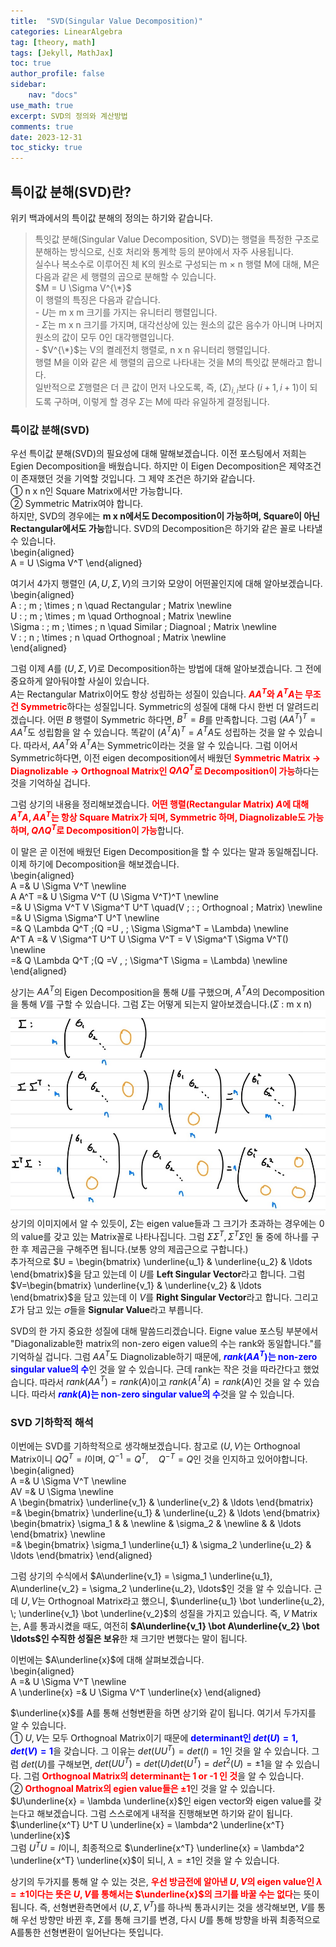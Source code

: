 ```yaml
---
title:  "SVD(Singular Value Decomposition)"
categories: LinearAlgebra
tag: [theory, math]
tags: [Jekyll, MathJax]
toc: true
author_profile: false
sidebar:
    nav: "docs"
use_math: true
excerpt: SVD의 정의와 계산방법
comments: true
date: 2023-12-31
toc_sticky: true
---
```


## 특이값 분해(SVD)란?
위키 백과에서의 특이값 분해의 정의는 하기와 같습니다.   
> 특잇값 분해(Singular Value Decomposition, SVD)는 행렬을 특정한 구조로 분해하는 방식으로, 신호 처리와 통계학 등의 분야에서 자주 사용됩니다.   
실수나 복소수로 이루어진 체 K의 원소로 구성되는 m × n 행렬 M에 대해, M은 다음과 같은 세 행렬의 곱으로 분해할 수 있습니다.   
$M = U \Sigma V^{\*}$   
이 행렬의 특징은 다음과 같습니다.   
\- $U$는 m x m 크기를 가지는 유니터리 행렬입니다.   
\- $\Sigma$는 m x n 크기를 가지며, 대각선상에 있는 원소의 값은 음수가 아니며 나머지 원소의 값이 모두 0인 대각행렬입니다.   
\- $V^{\*}$는 V의 켤레전치 행렬로, n x n 유니터리 행렬입니다.   
행렬 M을 이와 같은 세 행렬의 곱으로 나타내는 것을 M의 특잇값 분해라고 합니다.   
일반적으로 $\Sigma$행렬은 더 큰 값이 먼저 나오도록, 즉, $(\Sigma)_{i,i}$보다 $(i+1, i+1)$이 되도록 구하며, 이렇게 할 경우 $\Sigma$는 M에 따라 유일하게 결정됩니다.   

### 특이값 분해(SVD)
우선 특이값 분해(SVD)의 필요성에 대해 말해보겠습니다. 이전 포스팅에서 저희는 Egien Decomposition을 배웠습니다. 하지만 이 Eigen Decomposition은 제약조건이 존재했던 것을 기억할 것입니다. 그 제약 조건은 하기와 같습니다.   
① n x n인 Square Matrix에서만 가능합니다.   
② Symmetric Matrix여야 합니다.  
하지만, SVD의 경우에는 **m x n에서도 Decomposition이 가능하며, Square이 아닌 Rectangular에서도 가능**합니다. SVD의 Decomposition은 하기와 같은 꼴로 나타낼 수 있습니다.   
\begin{aligned}    
A = U \Sigma V^T
\end{aligned}   

여기서 4가지 행렬인 $(A, U, \Sigma, V)$의 크기와 모양이 어떤꼴인지에 대해 알아보겠습니다.   
\begin{aligned}    
A : \; m \; \times \; n \quad Rectangular \; Matrix \newline   
U : \; m \; \times \; m \quad Orthognoal \; Matrix \newline   
\Sigma : \; m \; \times \; n \quad Similar \; Diagnoal \; Matrix \newline   
V : \; n \; \times \; n \quad Orthognoal \; Matrix \newline   
\end{aligned} 

그럼 이제 $A$를 $(U, \Sigma, V)$로 Decomposition하는 방법에 대해 알아보겠습니다. 그 전에 중요하게 알아둬야할 사실이 있습니다.   
$A$는 Rectangular Matrix이어도 항상 성립하는 성질이 있습니다. <span style='color:red'>**$A A^T$와 $A^T A$는 무조건 Symmetric**</span>하다는 성질입니다. Symmetric의 성질에 대해 다시 한번 더 알려드리겠습니다. 어떤 $B$ 행렬이 Symmetric 하다면, $B^T = B$를 만족합니다. 그럼 $(A A^T)^T = A A^T$도 성립함을 알 수 있습니다. 똑같이 $(A^T A)^T = A^T A$도 성립하는 것을 알 수 있습니다. 따라서, $A A^T$와 $A^T A$는 Symmetric이라는 것을 알 수 있습니다. 그럼 이어서 Symmetric하다면, 이전 eigen decomposition에서 배웠던 <span style='color:red'>**Symmetric Matrix &rarr; Diagnolizable &rarr; Orthognoal Matrix인 $Q \Lambda Q^T$로 Decomposition이 가능**</span>하다는 것을 기억하실 겁니다.    

그럼 상기의 내용을 정리해보겠습니다. <span style='color:red'>**어떤 행렬(Rectangular Matrix) $A$에 대해 $A^T A, AA^T$는 항상 Square Matrix가 되며, Symmetric 하며, Diagnolizable도 가능하며, $Q \Lambda Q^T$로 Decomposition이 가능**</span>합니다.   

이 말은 곧 이전에 배웠던 Eigen Decomposition을 할 수 있다는 말과 동일해집니다. 이제 하기에 Decomposition을 해보겠습니다.   
\begin{aligned}    
A =& U \Sigma V^T \newline   
A A^T =& U \Sigma V^T (U \Sigma V^T)^T \newline   
=& U \Sigma V^T V \Sigma^T U^T \quad(V \; : \; Orthognoal \; Matrix) \newline   
=& U \Sigma \Sigma^T U^T \newline   
=& Q \Lambda Q^T \;(Q =U , \; \Sigma \Sigma^T = \Lambda) \newline   
A^T A =& V \Sigma^T U^T U \Sigma V^T =  V \Sigma^T \Sigma V^T() \newline   
=& Q \Lambda Q^T \;(Q =V , \; \Sigma^T \Sigma = \Lambda) \newline   
\end{aligned}    

상기는 $A A^T$의 Eigen Decomposition을 통해 $U$를 구했으며, $A^T A$의 Decomposition을 통해 $V$를 구할 수 있습니다. 그럼 $\Sigma$는 어떻게 되는지 알아보겠습니다.($\Sigma$ : m x n)   
<img src="../../../assets/images/LinearAlgebra/2023-12-31-SingularValueDecomposition/Singular Value 1.jpg" alt="Singular Value 1" style="zoom:80%;" />    
상기의 이미지에서 알 수 있듯이, $\Sigma$는 eigen value들과 그 크기가 초과하는 경우에는 0의 value를 갖고 있는 Matrix꼴로 나타나집니다. 그럼 $\Sigma \Sigma^T, \Sigma^T \Sigma$인 둘 중에 하나를 구한 후 제곱근을 구해주면 됩니다.(보통 양의 제곱근으로 구합니다.)   
추가적으로 $U = \begin{bmatrix} \underline{u_1} & \underline{u_2} & \ldots \end{bmatrix}$을 담고 있는데 이 $U$를 **Left Singular Vector**라고 합니다. 그럼 $V=\begin{bmatrix} \underline{v_1} & \underline{v_2} & \ldots \end{bmatrix}$을 담고 있는데 이 $V$를 **Right Singular Vector**라고 합니다. 그리고 $\Sigma$가 담고 있는 $\sigma$들을 **Signular Value**라고 부릅니다.    

SVD의 한 가지 중요한 성질에 대해 말씀드리겠습니다. Eigne value 포스팅 부분에서 \"Diagonalizable한 matrix의 non-zero eigen value의 수는 rank와 동일합니다.\"를 기억하실 겁니다. 그럼 $AA^T$도 Diagnolizable하기 때문에, <span style='color:blue'>**$rank(AA^T)$는 non-zero singular value의 수**</span>인 것을 알 수 있습니다. 근데 rank는 작은 것을 따라간다고 했었습니다. 따라서 $rank(AA^T) = rank(A)$이고 $rank(A^T A)=rank(A)$인 것을 알 수 있습니다. 따라서 <span style='color:blue'>**$rank(A)$는 non-zero singular value의 수**</span>것을 알 수 있습니다.   

### SVD 기하학적 해석
이번에는 SVD를 기하학적으로 생각해보겠습니다. 참고로 $(U, V)$는 Orthognoal Matrix이니 $QQ^T=I$이며, $Q^{-1} = Q^T, \quad Q^{-T} = Q$인 것을 인지하고 있어야합니다.   
\begin{aligned}    
A =& U \Sigma V^T \newline   
AV =& U \Sigma \newline   
A \begin{bmatrix} \underline{v_1} & \underline{v_2} & \ldots \end{bmatrix} =& \begin{bmatrix} \underline{u_1} & \underline{u_2} & \ldots \end{bmatrix} \begin{bmatrix} \sigma_1 &  & \newline & \sigma_2 & \newline & & \ldots \end{bmatrix} \newline   
=& \begin{bmatrix} \sigma_1 \underline{u_1} & \sigma_2 \underline{u_2} & \ldots \end{bmatrix}
\end{aligned}   

그럼 상기의 수식에서 $A\underline{v_1} = \sigma_1 \underline{u_1}, A\underline{v_2} = \sigma_2 \underline{u_2}, \ldots$인 것을 알 수 있습니다. 근데 $U,V$는 Orthognoal Matrix라고 했으니, $\underline{u_1} \bot \underline{u_2}, \; \underline{v_1} \bot \underline{v_2}$의 성질을 가지고 있습니다. 즉, $V$ Matrix는, A를 통과시켰을 때도, 여전히 **$A\underline{v_1} \bot A\underline{v_2} \bot \ldots$인 수직한 성질은 보유**한 채 크기만 변했다는 말이 됩니다.    


이번에는 $A\underline{x}$에 대해 살펴보겠습니다.   
\begin{aligned}    
A =& U \Sigma V^T \newline   
A \underline{x} =& U \Sigma V^T \underline{x}
\end{aligned}   

$\underline{x}$를 A를 통해 선형변환을 하면 상기와 같이 됩니다. 여기서 두가지를 알 수 있습니다.   
① $U, V$는 모두 Orthognoal Matrix이기 때문에 <span style='color:blue'>**determinant인 $det(U)=1, det(V)=1$**</span>을 갖습니다. 그 이유는 $det(U U^T) = det(I) = 1$인 것을 알 수 있습니다. 그럼 $det(U)$를 구해보면, $det(U U^T) = det(U) det(U^T) = det^2(U) = \pm 1$을 알 수 있습니다. 그럼 <span style='color:red'>**Orthognoal Matrix의 determinant는 1 or -1 인 것**</span>을 알 수 있습니다.   
② <span style='color:red'>**Orthognoal Matrix의 egien value들은 $\pm 1$**</span>인 것을 알 수 있습니다.    
$U\underline{x} = \lambda \underline{x}$인 eigen vector와 eigen value를 갖는다고 해보겠습니다. 그럼 스스로에게 내적을 진행해보면 하기와 같이 됩니다.   
$\underline{x^T} U^T U \underline{x} = \lambda^2 \underline{x^T} \underline{x}$   
그럼 $U^T U = I$이니, 최종적으로 $\underline{x^T} \underline{x} = \lambda^2 \underline{x^T} \underline{x}$이 되니, $\lambda = \pm 1$인 것을 알 수 있습니다.    

상기의 두가지를 통해 알 수 있는 것은, <span style='color:red'>**우선 방금전에 알아낸 $U, V$의 eigen value인 $\lambda = \pm 1$이다는 뜻은 $U,V$를 통해서는 $\underline{x}$의 크기를 바꿀 수는 없다**</span>는 뜻이 됩니다. 즉, 선형변환측면에서 $(U, \Sigma, V^T)$를 하나씩 통과시키는 것을 생각해보면, $V$를 통해 우선 방향만 바뀐 후, $\Sigma$를 통해 크기를 변경, 다시 $U$를 통해 방향을 바꿔 최종적으로 A를통한 선형변환이 일어난다는 뜻입니다. 